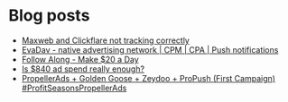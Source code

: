 # Blog posts
<!-- BLOG-POST-LIST:START -->
- [Maxweb and Clickflare not tracking correctly](https://afflift.com/f/threads/maxweb-and-clickflare-not-tracking-correctly.10152/)
- [EvaDav - native advertising network | CPM | CPA | Push notifications](https://afflift.com/f/threads/evadav-native-advertising-network-cpm-cpa-push-notifications.1501/)
- [Follow Along - Make $20 a Day](https://afflift.com/f/threads/follow-along-make-20-a-day.10149/)
- [Is $840 ad spend really enough?](https://afflift.com/f/threads/is-840-ad-spend-really-enough.10153/)
- [PropellerAds + Golden Goose + Zeydoo + ProPush &lpar;First Campaign&rpar; #ProfitSeasonsPropellerAds](https://afflift.com/f/threads/propellerads-golden-goose-zeydoo-propush-first-campaign-profitseasonspropellerads.10123/)
<!-- BLOG-POST-LIST:END -->
